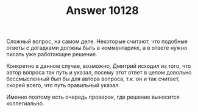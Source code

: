 ﻿---
title: "Answer 10128"
se.owner.user_id: 15479
se.owner.display_name: "Suvitruf - Andrei Apanasik"
se.owner.link: "https://ru.meta.stackoverflow.com/users/15479/suvitruf-andrei-apanasik"
se.answer_id: 10128
se.question_id: 10127
se.post_type: answer
se.score: 3
se.is_accepted: False
---
<p>Сложный вопрос, на самом деле. Некоторые считают, что подобные ответы с догадками должны быть в комментариях, а в ответе нужно писать уже работающее решение.</p>

<p>Конкретно в данном случае, возможно, Дмитрий исходил из того, что автор вопроса так путь и указал, посему этот ответ в целом довольно бессмысленный был бы для автора вопроса, т.к. он и так считает, скорей всего, что путь правильный указал.</p>

<p>Именно поэтому есть очередь проверок, где решение выносится коллегиально.</p>
